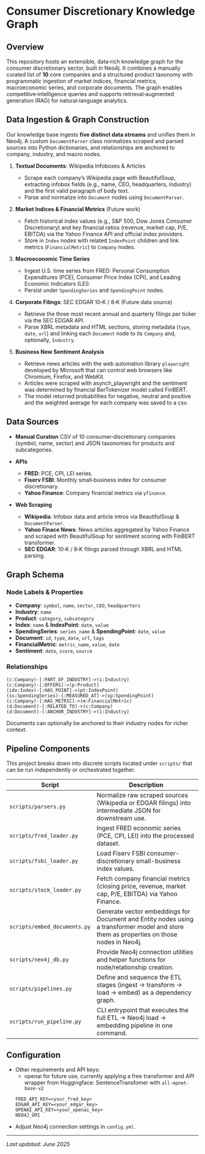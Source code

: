 # Consumer Discretionary Knowledge Graph

## Overview

This repository hosts an extensible, data‑rich knowledge graph for the consumer discretionary sector, built in Neo4j. It combines a manually curated list of **10** core companies and a structured product taxonomy with programmatic ingestion of market indices, financial metrics, macroeconomic series, and corporate documents. The graph enables competitive‑intelligence queries and supports retrieval‑augmented generation (RAG) for natural‑language analytics.

## Data Ingestion & Graph Construction

Our knowledge base ingests **five distinct data streams** and unifies them in Neo4j. A custom `DocumentParser` class normalizes scraped and parsed sources into Python dictionaries, and relationships are anchored to company, industry, and macro nodes.

1. **Textual Documents**: Wikipedia Infoboxes & Articles

   * Scrape each company’s Wikipedia page with BeautifulSoup, extracting infobox fields (e.g., name, CEO, headquarters, industry) and the first valid paragraph of body text.
   * Parse and normalize into `Document` nodes using `DocumentParser`.

2. **Market Indices & Financial Metrics** (Future work)

   * Fetch historical index values (e.g., S\&P 500, Dow Jones Consumer Discretionary) and key financial ratios (revenue, market cap, P/E, EBITDA) via the Yahoo Finance API and official index providers.
   * Store in `Index` nodes with related `IndexPoint` children and link metrics (`FinancialMetric`) to `Company` nodes.

3. **Macroeconomic Time Series**

   * Ingest U.S. time series from FRED: Personal Consumption Expenditures (PCE), Consumer Price Index (CPI), and Leading Economic Indicators (LEI).
   * Persist under `SpendingSeries` and `SpendingPoint` nodes.

4. **Corporate Filings**: SEC EDGAR 10‑K / 8‑K  (Future data source)

   * Retrieve the three most recent annual and quarterly filings per ticker via the SEC EDGAR API.
   * Parse XBRL metadata and HTML sections, storing metadata (`type`, `date`, `url`) and linking each `Document` node to its `Company` and, optionally, `Industry`.
  
5. **Business New Sentiment Analysis**
   * Retrieve news articles with the web automation library `playwright` developed by Microsoft that can control web browsers like Chromium, Firefox, and WebKit.
   * Articles were scraped with asynch_playwright and the sentiment was determined by financial BerTokenizer model called FinBERT.
   * The model returned probabilities for negative, neutral and positive and the weighted average for each company was saved to a csv.

## Data Sources

* **Manual Curation**
  CSV of 10 consumer‑discretionary companies (symbol, name, sector) and JSON taxonomies for products and subcategories.

* **APIs**

  * **FRED**: PCE, CPI, LEI series.
  * **Fiserv FSBI**: Monthly small‑business index for consumer discretionary.
  * **Yahoo Finance**: Company financial metrics via `yfinance`.

* **Web Scraping**

  * **Wikipedia**: Infobox data and article intros via BeautifulSoup & `DocumentParser`.
  * **Yahoo Finace News**:  News articles aggregated by Yahoo Finance and scraped with BeautifulSoup for sentiment scoring with FinBERT transformer.
  * **SEC EDGAR**: 10‑K / 8‑K filings parsed through XBRL and HTML parsing.

## Graph Schema

### Node Labels & Properties

* **Company**: `symbol`, `name`, `sector`, `CEO`, `headquarters`
* **Industry**: `name`
* **Product**: `category`, `subcategory`
* **Index**: `name` & **IndexPoint**: `date`, `value`
* **SpendingSeries**: `series_name` & **SpendingPoint**: `date`, `value`
* **Document**: `id`, `type`, `date`, `url`, `tags`
* **FinancialMetric**: `metric_name`, `value`, `date`
* **Sentiment**: `date`, `score`, `source`

### Relationships

```
(c:Company)-[:PART_OF_INDUSTRY]->(i:Industry)
(c:Company)-[:OFFERS]->(p:Product)
(idx:Index)-[:HAS_POINT]->(pt:IndexPoint)
(ss:SpendingSeries)-[:MEASURED_AT]->(sp:SpendingPoint)
(c:Company)-[:HAS_METRIC]->(m:FinancialMetric)
(d:Document)-[:RELATED_TO]->(c:Company)
(d:Document)-[:ANCHOR_INDUSTRY]->(i:Industry)
```

Documents can optionally be anchored to their industry nodes for richer context.

## Pipeline Components

This project breaks down into discrete scripts located under `scripts/` that can be run independently or orchestrated together.

| Script                        | Description                                                                                          |
|-------------------------------|------------------------------------------------------------------------------------------------------|
| `scripts/parsers.py`          | Normalize raw scraped sources (Wikipedia or EDGAR filings) into intermediate JSON for downstream use. |
| `scripts/fred_loader.py`      | Ingest FRED economic series (PCE, CPI, LEI) into the processed dataset.                             |
| `scripts/fsbi_loader.py`      | Load Fiserv FSBI consumer-discretionary small-business index values.                                 |
| `scripts/stock_loader.py`     | Fetch company financial metrics (closing price, revenue, market cap, P/E, EBITDA) via Yahoo Finance.               |
| `scripts/embed_documents.py`  | Generate vector embeddings for Document and Entity nodes using a transformer model and store them as properties on those nodes in Neo4j.|
| `scripts/neo4j_db.py`         | Provide Neo4j connection utilities and helper functions for node/relationship creation.              |
| `scripts/pipelines.py`        | Define and sequence the ETL stages (ingest -> transform -> load -> embed) as a dependency graph.        |
| `scripts/run_pipeline.py`     | CLI entrypoint that executes the full ETL -> Neo4j load -> embedding pipeline in one command.         |



## Configuration

* Other requirements and API keys:
  * openai for future use, currently applying a free transformer and API wrapper from Huggingface: SentenceTransfomer with `all-mpnet-base-v2`
  ```
  FRED_API_KEY=<your_fred_key>
  EDGAR_API_KEY=<your_edgar_key>
  OPENAI_API_KEY=<your_openai_key>
  NEO4J_URI
  ```
* Adjust Neo4j connection settings in `config.yml`.

---

*Last updated: June 2025*
